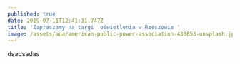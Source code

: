 ```yaml
---
published: true
date: 2019-07-11T12:41:31.747Z
title: 'Zapraszamy na targi  oświetlenia w Rzeszowie '
image: /assets/ada/american-public-power-association-430853-unsplash.jpg
---
```

dsadsadas

